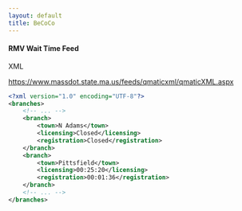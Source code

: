 ```yaml
---
layout: default
title: BeCoCo
---
```


#### RMV Wait Time Feed

<span class="label label-default">XML</span>

<a href="https://www.massdot.state.ma.us/feeds/qmaticxml/qmaticXML.aspx">https://www.massdot.state.ma.us/feeds/qmaticxml/qmaticXML.aspx</a>  


```xml
<?xml version="1.0" encoding="UTF-8"?>
<branches>
    <!-- ... -->
    <branch>
        <town>N Adams</town>
        <licensing>Closed</licensing>
        <registration>Closed</registration>
    </branch>
    <branch>
        <town>Pittsfield</town>
        <licensing>00:25:20</licensing>
        <registration>00:01:36</registration>
    </branch>
    <!-- ... -->
</branches>
```
